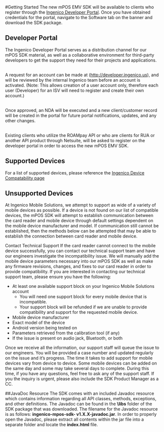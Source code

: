 #Getting Started
The new mPOS EMV SDK will be available to clients who register through the [Ingenico Developer Portal](http://developer.ingenico.us). Once you have obtained credentials for the portal, navigate to the Software tab on the banner and download the SDK package. 


## Developer Portal
The Ingenico Developer Portal serves as a distribution channel for our mPOS SDK material, as well as a collaborative environment for third-party developers to get the support they need for their projects and applications. 

<br/>A request for an account can be made at (http://developer.ingenico.us), and will be reviewed by the internal Ingenico team before an account is activated. (Note: This allows creation of a user account only, therefore each user (Developer) for an ISV will need to register and create their own account.)

<br/>Once approved, an NDA will be executed and a new client/customer record will be created in the portal for future portal notifications, updates, and any other changes.

<br/>Existing clients who utilize the ROAMpay API or who are clients for RUA or another API product through Netsuite, will be asked to register on the developer portal in order to access the new mPOS EMV SDK.


## Supported Devices

For a list of supported devices, please reference the [Ingenico Device Compatability page](http://mobile-solutions.ingenico.com/device-compatibility/) 


## Unsupported Devices
At Ingenico Mobile Solutions, we attempt to support as wide of a variety of mobile devices as possible. If a device is not found on our list of compatible devices, the mPOS SDK will attempt to establish communication between the card reader and mobile device through default settings dependent on the mobile device manufacturer and model. If communication still cannot be established, then the methods below can be attempted that may be able to establish the connection between card reader and mobile device.

Contact Technical Support
If the card reader cannot connect to the mobile device successfully, you can contact our technical support team and have our engineers investigate the incompatibility issue. We will manually add the mobile device parameters necessary into our mPOS SDK as well as make any firmware revisions, changes, and fixes to our card reader in order to provide compatibility. If you are interested in contacting our technical support team, please ensure you have the following:

* At least one available support block on your Ingenico Mobile Solutions account
  * You will need one support block for every mobile device that is incompatible.
  * Your support block will be refunded if we are unable to provide compatibility and support for the requested mobile device.
* Mobile device manufacturer
* Exact model of the device
* Android version being tested on
* Parameters retrieved from the calibration tool (if any)
* If the issue is present on audio jack, Bluetooth, or both

Once we receive all the information, our support staff will queue the issue to our engineers. You will be provided a case number and updated regularly on the issue and it’s progress. The time it takes to add support for mobile devices vary from device to device. Some mobile devices can be added on the same day and some may take several days to complete. During this time, if you have any questions, feel free to ask any of the support staff. If you the inquiry is urgent, please also include the SDK Product Manager as a CC. 

##JavaDoc Resource
The SDK comes with an included Javadoc resource which contains information regarding all API classes, methods, exceptions, and other definitions. The Javadoc can be found in the **\libs** folder of the SDK package that was downloaded. The filename for the Javadoc resource is as follows: **ingenico-mpos-sdk- v1.X.X-javadoc.jar**. In order to properly open the Javadoc, please extract all contents within the jar file into a separate folder and locate the **index.html** file.
